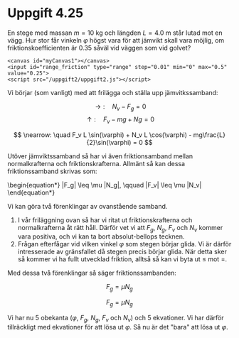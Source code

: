 
# Uppgift 4.25

En stege med massan $m = 10$ kg och längden $L = 4.0$ m står lutad mot en vägg. Hur stor får vinkeln $\varphi$ högst vara för att jämvikt skall vara möjlig, om friktionskoefficienten är 0.35 såväl vid väggen som vid golvet?

~~~
<canvas id="myCanvas1"></canvas>
<input id="range_friction" type="range" step="0.01" min="0" max="0.5" value="0.25">
<script src="/uppgift2/uppgift2.js"></script>
~~~

Vi börjar (som vanligt) med att frilägga och ställa upp jämvitkssamband:

$$
\rightarrow: \quad N_v - F_g = 0
$$
$$
\uparrow: \quad F_v - mg + Ng = 0
$$

$$
\nearrow: \quad F_v L \sin(\varphi) + N_v L \cos(\varphi) - mg\frac{L}{2}\sin(\varphi) = 0
$$

Utöver jämviktssamband så har vi även friktionsamband mellan normalkrafterna och friktionskrafterna. Allmänt så kan dessa friktionssamband skrivas som:

\begin{equation*}
|F_g| \leq \mu |N_g|, \qquad |F_v| \leq \mu |N_v|
\end{equation*}

Vi kan göra två förenklingar av ovanstående samband.

1. I vår friläggning ovan så har vi ritat ut friktionskrafterna och normalkrafterna åt rätt håll. Därför vet vi att $F_g$, $N_g$, $F_v$ och $N_v$ kommer vara positiva, och vi kan ta bort absolut-bellops tecknen.
2. Frågan efterfågar vid vilken vinkel $\varphi$ som stegen börjar glida. Vi är därför intresserade av gränsfallet då stegen precis börjar glida. När detta sker så kommer vi ha fullt utvecklad friktion, alltså så kan vi byta ut $\leq$ mot $=$.

Med dessa två förenklingar så säger friktionssambanden:

$$
F_g = \mu N_g
$$

$$
F_g = \mu N_g
$$

Vi har nu 5 obekanta ($\varphi$, $F_g$, $N_g$, $F_v$ och $N_v$) och 5 ekvationer. Vi har därför tillräckligt med ekvationer för att lösa ut $\varphi$. Så nu är det "bara" att lösa ut $\varphi$.





